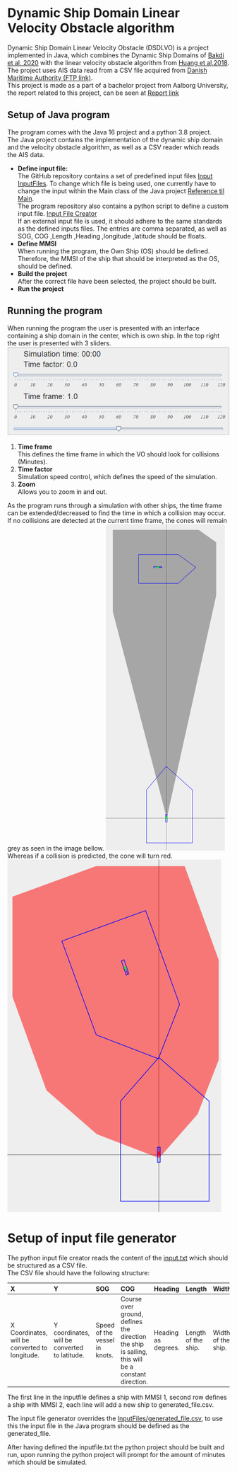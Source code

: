 # Dynamic Ship Domain Linear Velocity Obstacle algorithm
Dynamic Ship Domain Linear Velocity Obstacle (DSDLVO) is a project implemented in Java, which combines the Dynamic Ship Domains of [Bakdi et al, 2020](https://www.mdpi.com/2077-1312/8/1/5) with the linear velocity obstacle algorithm from [Huang et al,2018](https://www.sciencedirect.com/science/article/abs/pii/S0029801818300015). <br>
The project uses AIS data read from a CSV file acquired from [Danish Maritime Authority (FTP link)](ftp://ftp.ais.dk/ais_data/). <br>
This project is made as a part of a bachelor project from Aalborg University, the report related to this project, can be seen at [Report link](https://www.youtube.com/watch?v=dQw4w9WgXcQ)

## Setup of Java program
The program comes with the Java 16 project and a python 3.8 project.<br>
The Java project contains the implementation of the dynamic ship domain and the velocity obstacle algorithm, as well as a CSV reader which reads the AIS data.

* **Define input file:**<br>
  The GitHub repository contains a set of predefined input files [Input InputFiles](https://github.com/dkalaxdk/P6-Projekt/tree/master/InputFiles). To change which file is being used, one currently have to change the input within the Main class of the Java project [Reference til Main](https://www.youtube.com/watch?v=dQw4w9WgXcQ). <br>
  The program repository also contains a python script to define a custom input file. [Input File Creator](#setup-of-input-file-generator)<br>
  If an external input file is used, it should adhere to the same standards as the defined inputs files. The entries are comma separated, as well as SOG, COG ,Length ,Heading ,longitude ,latitude should be floats.
* **Define MMSI**<br>
  When running the program, the Own Ship (OS) should be defined. Therefore, the MMSI of the ship that should be interpreted as the OS, should be defined.
* **Build the project**<br>
  After the correct file have been selected, the project should be built. <br>
* **Run the project**



## Running the program
When running the program the user is presented with an interface containing a ship domain in the center, which is own ship. In the top right the user is presented with 3 sliders.
![Program controls](readMeAssets/Controls.PNG)
1. **Time frame** <br> This defines the time frame in which the VO should look for collisions (Minutes).
2. **Time factor** <br> Simulation speed control, which defines the speed of the simulation.
3. **Zoom** <br> Allows you to zoom in and out.

As the program runs through a simulation with other ships, the time frame can be extended/decreased to find the time in which a collision may occur. <br>
If no collisions are detected at the current time frame, the cones will remain grey as seen in the image bellow.
![GreyCone](readMeAssets/crossing_no_collision.png) <br>
Whereas if a collision is predicted, the cone will turn red.<br>
![RedCone](readMeAssets/crossing_collision.png)



# Setup of input file generator

The python input file creator reads the content of the [input.txt](https://github.com/dkalaxdk/P6-Projekt/blob/master/DataGenerator/input.txt) which should be structured as a CSV file. <br>
The CSV file should have the following structure: <br>

**X**|**Y**|**SOG**|**COG**|**Heading**|**Length**|**Width**
:-----|:-----|:-----|:-----|:-----|:-----|:-----
X Coordinates, will be converted to longitude. |Y coordinates, will be converted to latitude. |Speed of the vessel in knots.| Course over ground, defines the direction the ship is sailing, this will be a constant direction. | Heading as degrees.| Length of the ship. | Width of the ship.<br>

The first line in the inputfile defines a ship with MMSI 1, second row defines a ship with MMSI 2, each line will add a new ship to generated_file.csv. <br>

The input file generator overrides the [InputFiles/generated_file.csv](https://github.com/dkalaxdk/P6-Projekt/blob/master/InputFiles/generated_file.csv), to use this the input file in the Java program should be defined as the generated_file. <br>

After having defined the inputfile.txt the python project should be built and run, upon running the python project will prompt for the amount of minutes which should be simulated.
